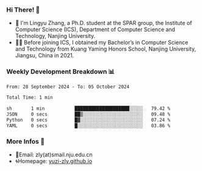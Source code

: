 ### Hi There! 👋 
- 🐳 I'm Lingyu Zhang, a Ph.D. student at the SPAR group, the Institute of Computer Science (ICS), Department of Computer Science and Technology, Nanjing University.
- 🧑‍🎓 Before joining ICS, I obtained my Bachelor’s in Computer Science and Technology from Kuang Yaming Honors School, Nanjing University, Jiangsu, China in 2021.

### Weekly Development Breakdown :bar_chart:

<!--START_SECTION:waka-->

```txt
From: 28 September 2024 - To: 05 October 2024

Total Time: 1 min

sh       1 min           ████████████████████░░░░░   79.42 %
JSON     0 secs          ██▒░░░░░░░░░░░░░░░░░░░░░░   09.48 %
Python   0 secs          █▓░░░░░░░░░░░░░░░░░░░░░░░   07.24 %
YAML     0 secs          █░░░░░░░░░░░░░░░░░░░░░░░░   03.86 %
```

<!--END_SECTION:waka-->

<!--
### Github Contributions :octocat:

![](https://raw.githubusercontent.com/yuzi-zly/yuzi-zly/output/github-contribution-grid-snake.svg)              
-->

### More Infos 📖

- 📧Email: zly(at)smail.nju.edu.cn
- 🌀Homepage: [yuzi-zly.github.io](https://yuzi-zly.github.io/)
